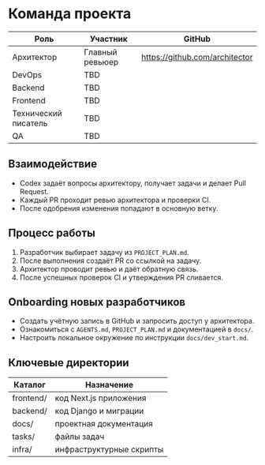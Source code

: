 # Команда проекта

| Роль | Участник | GitHub |
| --- | --- | --- |
| Архитектор | Главный ревьюер | <https://github.com/architector> |
| DevOps | TBD | |
| Backend | TBD | |
| Frontend | TBD | |
| Технический писатель | TBD | |
| QA | TBD | |

## Взаимодействие
- Codex задаёт вопросы архитектору, получает задачи и делает Pull Request.
- Каждый PR проходит ревью архитектора и проверки CI.
- После одобрения изменения попадают в основную ветку.

## Процесс работы
1. Разработчик выбирает задачу из `PROJECT_PLAN.md`.
2. После выполнения создаёт PR со ссылкой на задачу.
3. Архитектор проводит ревью и даёт обратную связь.
4. После успешных проверок CI и утверждения PR сливается.

## Onboarding новых разработчиков
- Создать учётную запись в GitHub и запросить доступ у архитектора.
- Ознакомиться с `AGENTS.md`, `PROJECT_PLAN.md` и документацией в `docs/`.
- Настроить локальное окружение по инструкции `docs/dev_start.md`.

## Ключевые директории
| Каталог | Назначение |
| --- | --- |
| frontend/ | код Next.js приложения |
| backend/ | код Django и миграции |
| docs/ | проектная документация |
| tasks/ | файлы задач |
| infra/ | инфраструктурные скрипты |
